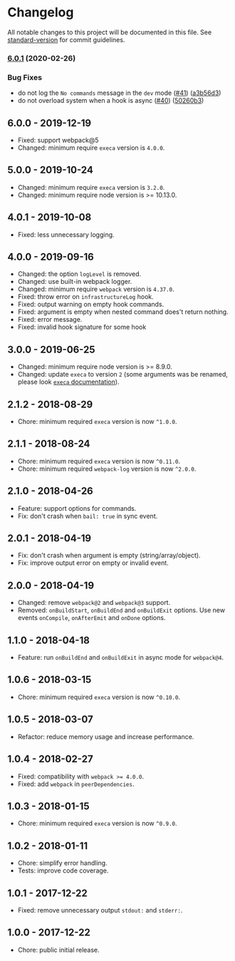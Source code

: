 # Changelog

All notable changes to this project will be documented in this file. See [standard-version](https://github.com/conventional-changelog/standard-version) for commit guidelines.

### [6.0.1](https://github.com/itgalaxy/execa-webpack-plugin/compare/v6.0.0...v6.0.1) (2020-02-26)


### Bug Fixes

* do not log the `No commands` message in the `dev` mode ([#41](https://github.com/itgalaxy/execa-webpack-plugin/issues/41)) ([a3b56d3](https://github.com/itgalaxy/execa-webpack-plugin/commit/a3b56d3479f11658f5d559bbfdd111b24803740c))
* do not overload system when a hook is async ([#40](https://github.com/itgalaxy/execa-webpack-plugin/issues/40)) ([50260b3](https://github.com/itgalaxy/execa-webpack-plugin/commit/50260b39cec564d6f56e0cbb61790cab64289415))

## 6.0.0 - 2019-12-19

- Fixed: support webpack@5
- Changed: minimum require `execa` version is `4.0.0`.

## 5.0.0 - 2019-10-24

- Changed: minimum require `execa` version is `3.2.0`.
- Changed: minimum require node version is >= 10.13.0.

## 4.0.1 - 2019-10-08

- Fixed: less unnecessary logging.

## 4.0.0 - 2019-09-16

- Changed: the option `logLevel` is removed.
- Changed: use built-in webpack logger.
- Changed: minimum require `webpack` version is `4.37.0`.
- Fixed: throw error on `infrastructureLog` hook.
- Fixed: output warning on empty hook commands.
- Fixed: argument is empty when nested command does't return nothing.
- Fixed: error message.
- Fixed: invalid hook signature for some hook

## 3.0.0 - 2019-06-25

- Changed: minimum require node version is >= 8.9.0.
- Changed: update `execa` to version `2` (some arguments was be renamed, please look [`execa` documentation](https://github.com/sindresorhus/execa)).

## 2.1.2 - 2018-08-29

- Chore: minimum required `execa` version is now `^1.0.0`.

## 2.1.1 - 2018-08-24

- Chore: minimum required `execa` version is now `^0.11.0`.
- Chore: minimum required `webpack-log` version is now `^2.0.0`.

## 2.1.0 - 2018-04-26

- Feature: support options for commands.
- Fix: don't crash when `bail: true` in sync event.

## 2.0.1 - 2018-04-19

- Fix: don't crash when argument is empty (string/array/object).
- Fix: improve output error on empty or invalid event.

## 2.0.0 - 2018-04-19

- Changed: remove `webpack@2` and `webpack@3` support.
- Removed: `onBuildStart`, `onBuildEnd` and `onBuildExit` options. Use new events `onCompile`, `onAfterEmit` and `onDone` options.

## 1.1.0 - 2018-04-18

- Feature: run `onBuildEnd` and `onBuildExit` in async mode for `webpack@4`.

## 1.0.6 - 2018-03-15

- Chore: minimum required `execa` version is now `^0.10.0`.

## 1.0.5 - 2018-03-07

- Refactor: reduce memory usage and increase performance.

## 1.0.4 - 2018-02-27

- Fixed: compatibility with `webpack >= 4.0.0`.
- Fixed: add `webpack` in `peerDependencies`.

## 1.0.3 - 2018-01-15

- Chore: minimum required `execa` version is now `^0.9.0`.

## 1.0.2 - 2018-01-11

- Chore: simplify error handling.
- Tests: improve code coverage.

## 1.0.1 - 2017-12-22

- Fixed: remove unnecessary output `stdout:` and `stderr:`.

## 1.0.0 - 2017-12-22

- Chore: public initial release.
